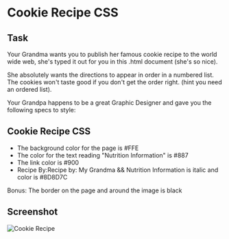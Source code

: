 Cookie Recipe CSS
=================

Task
------

Your Grandma wants you to publish her famous cookie recipe to the world wide web, she's typed it out for you in this .html document (she's so nice). 

She absolutely wants the directions to appear in order in a numbered list. The cookies won't taste good if you don't get the order right. (hint you need an ordered list).

Your Grandpa happens to be a great Graphic Designer and gave you the following specs to style:

Cookie Recipe CSS
------

- The background color for the page is #FFE
- The color for the text reading "Nutrition Information" is #887
- The link color is #900
- Recipe By:Recipe by: My Grandma && Nutrition Information is italic and color is #8D8D7C

Bonus: The border on the page and around the image is black

Screenshot
------
![Cookie Recipe](./cookie_recipe-screenshot.png)